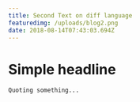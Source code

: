 ```yaml
---
title: Second Text on diff language
featuredimg: /uploads/blog2.png
date: 2018-08-14T07:43:03.694Z
---
```

# Simple headline

`Quoting something...`
